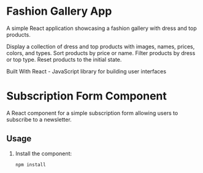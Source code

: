 # Fashion Gallery App

A simple React application showcasing a fashion gallery with dress and top products.

Display a collection of dress and top products with images, names, prices, colors, and types.
Sort products by price or name.
Filter products by dress or top type.
Reset products to the initial state.

Built With
React - JavaScript library for building user interfaces

# Subscription Form Component

A React component for a simple subscription form allowing users to subscribe to a newsletter.

## Usage

1. Install the component:

   ```bash
   npm install
   ```
